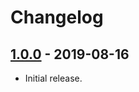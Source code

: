 # Changelog

## [1.0.0] - 2019-08-16
- Initial release.


[1.0.0]: https://github.com/trianglejuice/brasschaat_branding_scss/tree/v1.0.0

